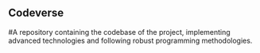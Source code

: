 ## Codeverse
#A repository containing the codebase of the project, implementing advanced technologies and following robust programming methodologies.
  
                
                        
                 
   

